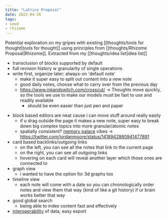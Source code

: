 ```yaml
---
title: "Lattice Proposal"
date: 2022-04-26
tags:
- seed
- rhizome
---
```


Potential exploration on my gripes with existing [[thoughts/tools for thought|tools for thought]] using principles from [[thoughts/Rhizome Proposal|Rhizome]]. Extracted from my [[thoughts/idea list|idea list]]

- transclusion of blocks supported by default
- full revision history w granularity of single operations
- write first, organize later: always-on 'default note'
	- make it super easy to split out content into a new note
	* good daily notes, choose what to carry over from the previous day
	* https://www.inkandswitch.com/crosscut/ -> Thoughts move quickly, so the tools we use to make our models must be fast to use and readily available
		* should be even easier than just pen and paper
* block based editors are neat cause i can move stuff around really easily
	* if u drag outside the page it makes a new note, super easy to break down big complex topics into more granular/atomic notes
	* spatially consistent? [memory palace](thoughts/memory%20palace.md) vibes -> https://twitter.com/jordanmoore/status/1418942880941477891
* card based backlinks/outgoing links
	* on the left, you can see all the notes that link to the current page
	* on the right, you can see all outgoing links
	* hovering on each card will reveal another layer which those ones are connected to
* graph view
	* i wanted to have the option for 3d graphs too
* timeline view
	* each note will come with a date so you can chronologically order notes and view them that way (kind of like a git history) if ur brain works better that way
* good global search
	* being able to index content fast and effectively
* [interoperability](thoughts/interoperability.md) of data, easy export